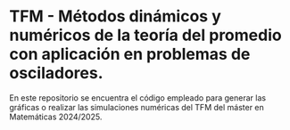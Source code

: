 # TFM - Métodos dinámicos y numéricos de la teoría del promedio con aplicación en problemas de osciladores.

En este repositorio se encuentra el código empleado para generar las gráficas o realizar las simulaciones numéricas del TFM del máster en Matemáticas 2024/2025.
